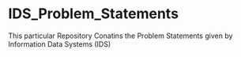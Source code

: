 # IDS_Problem_Statements
 This particular Repository Conatins the Problem Statements given by Information Data Systems (IDS)
